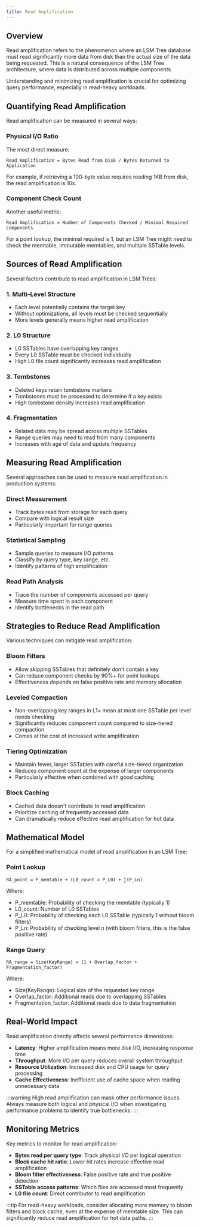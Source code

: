 ```yaml
---
title: Read Amplification
---
```


## Overview

Read amplification refers to the phenomenon where an LSM Tree database must read significantly more data from disk than the actual size of the data being requested. This is a natural consequence of the LSM Tree architecture, where data is distributed across multiple components.

Understanding and minimizing read amplification is crucial for optimizing query performance, especially in read-heavy workloads.


## Quantifying Read Amplification

Read amplification can be measured in several ways:

### Physical I/O Ratio

The most direct measure:

```
Read Amplification = Bytes Read from Disk / Bytes Returned to Application
```

For example, if retrieving a 100-byte value requires reading 1KB from disk, the read amplification is 10x.

### Component Check Count

Another useful metric:

```
Read Amplification = Number of Components Checked / Minimal Required Components
```

For a point lookup, the minimal required is 1, but an LSM Tree might need to check the memtable, immutable memtables, and multiple SSTable levels.

## Sources of Read Amplification

Several factors contribute to read amplification in LSM Trees:

### 1. Multi-Level Structure

- Each level potentially contains the target key
- Without optimizations, all levels must be checked sequentially
- More levels generally means higher read amplification

### 2. L0 Structure

- L0 SSTables have overlapping key ranges
- Every L0 SSTable must be checked individually
- High L0 file count significantly increases read amplification

### 3. Tombstones

- Deleted keys retain tombstone markers
- Tombstones must be processed to determine if a key exists
- High tombstone density increases read amplification

### 4. Fragmentation

- Related data may be spread across multiple SSTables
- Range queries may need to read from many components
- Increases with age of data and update frequency

## Measuring Read Amplification

Several approaches can be used to measure read amplification in production systems:

### Direct Measurement

- Track bytes read from storage for each query
- Compare with logical result size
- Particularly important for range queries

### Statistical Sampling

- Sample queries to measure I/O patterns
- Classify by query type, key range, etc.
- Identify patterns of high amplification

### Read Path Analysis

- Trace the number of components accessed per query
- Measure time spent in each component
- Identify bottlenecks in the read path


## Strategies to Reduce Read Amplification

Various techniques can mitigate read amplification:

### Bloom Filters

- Allow skipping SSTables that definitely don't contain a key
- Can reduce component checks by 90%+ for point lookups
- Effectiveness depends on false positive rate and memory allocation

### Leveled Compaction

- Non-overlapping key ranges in L1+ mean at most one SSTable per level needs checking
- Significantly reduces component count compared to size-tiered compaction
- Comes at the cost of increased write amplification

### Tiering Optimization

- Maintain fewer, larger SSTables with careful size-tiered organization
- Reduces component count at the expense of larger components
- Particularly effective when combined with good caching

### Block Caching

- Cached data doesn't contribute to read amplification
- Prioritize caching of frequently accessed data
- Can dramatically reduce effective read amplification for hot data

## Mathematical Model

For a simplified mathematical model of read amplification in an LSM Tree:

### Point Lookup

```
RA_point = P_memtable + (L0_count × P_L0) + ∑(P_Ln)
```

Where:
- P_memtable: Probability of checking the memtable (typically 1)
- L0_count: Number of L0 SSTables
- P_L0: Probability of checking each L0 SSTable (typically 1 without bloom filters)
- P_Ln: Probability of checking level n (with bloom filters, this is the false positive rate)

### Range Query

```
RA_range = Size(KeyRange) × (1 + Overlap_factor + Fragmentation_factor)
```

Where:
- Size(KeyRange): Logical size of the requested key range
- Overlap_factor: Additional reads due to overlapping SSTables
- Fragmentation_factor: Additional reads due to data fragmentation

## Real-World Impact

Read amplification directly affects several performance dimensions:

- **Latency**: Higher amplification means more disk I/O, increasing response time
- **Throughput**: More I/O per query reduces overall system throughput
- **Resource Utilization**: Increased disk and CPU usage for query processing
- **Cache Effectiveness**: Inefficient use of cache space when reading unnecessary data

:::warning
High read amplification can mask other performance issues. Always measure both logical and physical I/O when investigating performance problems to identify true bottlenecks.
:::

## Monitoring Metrics

Key metrics to monitor for read amplification:

- **Bytes read per query type**: Track physical I/O per logical operation
- **Block cache hit ratio**: Lower hit rates increase effective read amplification
- **Bloom filter effectiveness**: False positive rate and true positive detection
- **SSTable access patterns**: Which files are accessed most frequently
- **L0 file count**: Direct contributor to read amplification

:::tip
For read-heavy workloads, consider allocating more memory to bloom filters and block cache, even at the expense of memtable size. This can significantly reduce read amplification for hot data paths.
:::